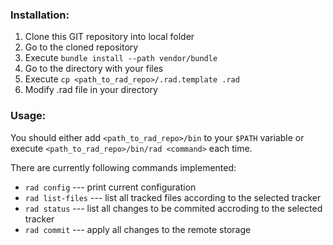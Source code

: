 ### Installation:

1. Clone this GIT repository into local folder
2. Go to the cloned repository
3. Execute `bundle install --path vendor/bundle`
4. Go to the directory with your files
5. Execute `cp <path_to_rad_repo>/.rad.template .rad`
6. Modify .rad file in your directory


### Usage:

You should either add `<path_to_rad_repo>/bin` to your `$PATH` variable or execute `<path_to_rad_repo>/bin/rad <command>` each time.

There are currently following commands implemented:

* `rad config` --- print current configuration
* `rad list-files` --- list all tracked files according to the selected tracker
* `rad status` --- list all changes to be commited accroding to the selected tracker
* `rad commit` --- apply all changes to the remote storage




